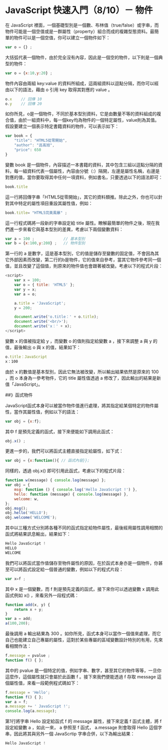 # JavaScript 快速入門（8/10）－ 物件


在 JavaScript 裡面，一個基礎型別是一個數、布林值（true/false）或字串，而物件可能是一個空值或是一群屬性（property）組合而成的複雜型態資料。最簡單的物件可以是一個空值，你可以建立一個物件如下：

```js
var o = {} ; 
```

大括弧代表一個物件，由於完全沒有內容，因此是一個空的物件，以下則是一個典型的物件：

```js
var o = {x:10,y:20} ;
```

物件內容由兩組 key:value 的資料所組成，這兩組資料以逗點分隔，而你可以經由以下的語法，藉由 o 引用 key 取得其對應的 value 。

```js
o.x    // 回傳 10
o.y    // 回傳 20
```

如你所見，o是一個物件，不同於基本型別資料，它是由數量不等的資料組成的複合值，由於一組資料中，每一個key均為物件的一個特定屬性，value則為其值。假設要建立一個表示特定書籍資料的物件，可以表示如下：

```js
var book = {
    "title": "HTML5從零開始",
    "author": "呂高旭",
    "price": 650
}
```

變數 book 是一個物件，內容描述一本書籍的資料，其中包含三組以逗點分隔的資料，每一組資料代表一個屬性，內容由分號（:）隔開，左邊是屬性名稱，右邊是對應的值，當你要取得其中任何一項資料，例如書名，只要透過以下的語法即可：

```js
book.title 
```

這一行將回傳字串「HTML5從零開始」，其它的資料類推。除此之外，你也可以針對其中特定的屬性項目重設其屬性值，例如：

```js
book.title= "HTML5完美風暴" ;
```


這一行程式碼將一段新的字串設定給 title 屬性。瞭解最簡單的物件之後，現在我們進一步來看它與基本型別的差異，考慮以下兩個變數資料：

```js
var a = 100 ;             // 基本型別
var b = {x:100,y:200} ;   // 物件型別
```
第一行的 a 是數字，這是基本型別，它的值是儲存至變數的固定值，不會因為其它外部因素而改變，第二行的b是物件，它的值來自參考，當其它物件參考同一個值，並且改變了這個值，則原來的物件值也會跟著被改變。考慮以下的程式片段：

```js
<script>
    var x = 100;
    var o = { title: 'HTML5' };
    var y = x;
    var a = o;

    a.title = 'JavaScript';
    y = 200;

    document.write('o.title：' + o.title);
    document.write('<br/>');
    document.write('x：' + x);
</script>
```

變數 x 的值被指定給 y ，而變數 o 的值則指定給變數 a ，接下來調整 a 與 y 的值，最後輸出 o 與 x 的值，結果如下：

```js
o.title：JavaScript
x：100
```

由於 x 的數值是基本型別，因此它無法被改變，所以輸出結果依然是原來的 100 ，而 o 本身為一參考物件，它的 title 屬性值透過 a 修改了，因此輸出的結果是新值「JavaScript」。

##》函式物件

JavaScript函式本身可以被當作物件值進行處理，將其指定給某個特定的物件屬性，當作其屬性值，例如以下的語法：

```js
var obj = {x:f};
```

其中 f 是預先定義的函式，接下來便能如下調用此函式：

```js
obj.x() ; 
```
更進一步的，我們可以將函式主體直接指定給屬性，如下式：

```js
var obj = {x:function(){ // 函式內容}};
```

同樣的，透過 obj.x() 即可引用此函式，考慮以下的程式片段：

```js
function w(message) { console.log(message) };
var obj = {
    msg: function () { console.log('Hello JavaScript !') },
    hello: function (message) { console.log(message) },
    welcome: w,
};
obj.msg();
obj.hello('HELLO');
obj.welcome('WELCOME');
```


其中以三種方式分別將各種不同的函式指定給物件屬性，最後經用屬性調用相關的函式將結果訊息輸出，結果如下：

```js
Hello JavaScript !
HELLO
WELCOME
```

我們可以將函式當作值儲存至物件屬性的原因，在於函式本身亦是一個物件，你甚至可以將函式設定給一個普通的變數，例如以下的程式片段：

```js
var x=f ; 
```
其中 x 是一個變數，而 f 則是預先定義的函式，接下來你可以透過變數 x 調用此函式例如 x() ，來看另外一段程式碼：


```js
function add(x, y) {
    return x + y;
}
var a = add;
a(100,200);
```


最後調用 a 輸出結果為 300 。如你所見，函式本身可以當作一個值來處理，而它自己也能建立自己專屬的屬性，這對於某些專屬的區域變數設計特別的有用，先來看相關作法：

```js
f.message = pvalue ;
function f() { };
```

其中的 pvalue 是一個特定的值，例如字串、數字，甚至其它的物件等等，一旦你這麼作，這個屬性就只會屬於此函數 f 。接下來我們便能透過 f 存取 message 這個屬性值，來看一段範例程式碼如下：

```js
f.message = 'Hello';
function f() { };
var a = f;
a.message += ' JavaScript !';
console.log(a.message);
```


第1行將字串 Hello 設定給函式 f 的 message 屬性，接下來定義 f 函式主體，將 f 設定給變數 a ，如此一來， a 參照至 f 函式， a.message 則會取得 Hello 這個字串，因此將其與另外一個 JavaScrtip 字串合併，以下為輸出結果：

```js
Hello JavaScript !
```